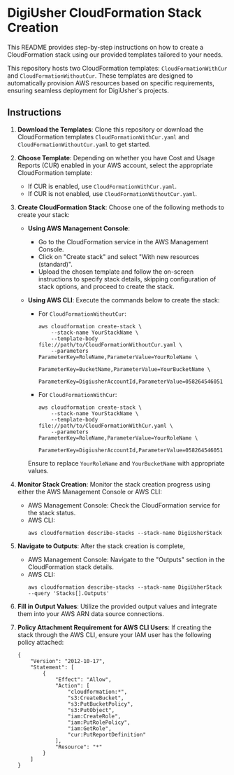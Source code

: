 # DigiUsher CloudFormation Stack Creation

This README provides step-by-step instructions on how to create a CloudFormation stack using our provided templates tailored to your needs.

This repository hosts two CloudFormation templates: `CloudFormationWithCur` and `CloudFormationWithoutCur`. These templates are designed to automatically provision AWS resources based on specific requirements, ensuring seamless deployment for DigiUsher's projects.

## Instructions

1. **Download the Templates**:
   Clone this repository or download the CloudFormation templates `CloudFormationWithCur.yaml` and `CloudFormationWithoutCur.yaml` to get started.

2. **Choose Template**:
   Depending on whether you have Cost and Usage Reports (CUR) enabled in your AWS account, select the appropriate CloudFormation template:
   - If CUR is enabled, use `CloudFormationWithCur.yaml`.
   - If CUR is not enabled, use `CloudFormationWithoutCur.yaml`.

3. **Create CloudFormation Stack**:
   Choose one of the following methods to create your stack:

   - **Using AWS Management Console**:
     - Go to the CloudFormation service in the AWS Management Console.
     - Click on "Create stack" and select "With new resources (standard)".
     - Upload the chosen template and follow the on-screen instructions to specify stack details, skipping configuration of stack options, and proceed to create the stack.

   - **Using AWS CLI**:
     Execute the commands below to create the stack:
     - For `CloudFormationWithoutCur`:
       ```
       aws cloudformation create-stack \
           --stack-name YourStackName \
           --template-body file://path/to/CloudFormationWithoutCur.yaml \
           --parameters ParameterKey=RoleName,ParameterValue=YourRoleName \
                        ParameterKey=BucketName,ParameterValue=YourBucketName \
                        ParameterKey=DigiusherAccountId,ParameterValue=058264546051
       ```

     - For `CloudFormationWithCur`:
       ```
       aws cloudformation create-stack \
           --stack-name YourStackName \
           --template-body file://path/to/CloudFormationWithCur.yaml \
           --parameters ParameterKey=RoleName,ParameterValue=YourRoleName \
                        ParameterKey=DigiusherAccountId,ParameterValue=058264546051
       ```

     Ensure to replace `YourRoleName` and `YourBucketName` with appropriate values.

4. **Monitor Stack Creation**:
   Monitor the stack creation progress using either the AWS Management Console or AWS CLI:
   - AWS Management Console: Check the CloudFormation service for the stack status.
   - AWS CLI:
     ```
     aws cloudformation describe-stacks --stack-name DigiUsherStack
     ```

5. **Navigate to Outputs**:
   After the stack creation is complete,
   - AWS Management Console: Navigate to the "Outputs" section in the CloudFormation stack details.
   - AWS CLI:
     ```
     aws cloudformation describe-stacks --stack-name DigiUsherStack --query 'Stacks[].Outputs'
     ```

6. **Fill in Output Values**:
   Utilize the provided output values and integrate them into your AWS ARN data source connections.

7. **Policy Attachment Requirement for AWS CLI Users**:
   If creating the stack through the AWS CLI, ensure your IAM user has the following policy attached:
   ```
   {
       "Version": "2012-10-17",
       "Statement": [
           {
               "Effect": "Allow",
               "Action": [
                   "cloudformation:*",
                   "s3:CreateBucket",
                   "s3:PutBucketPolicy",
                   "s3:PutObject",
                   "iam:CreateRole",
                   "iam:PutRolePolicy",
                   "iam:GetRole",
                   "cur:PutReportDefinition"
               ],
               "Resource": "*"
           }
       ]
   }